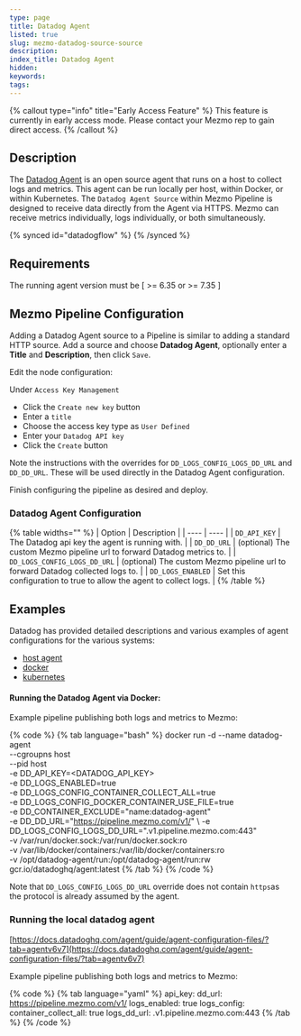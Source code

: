 ```yaml
---
type: page
title: Datadog Agent
listed: true
slug: mezmo-datadog-source-source
description: 
index_title: Datadog Agent
hidden: 
keywords: 
tags: 
---
```


{% callout type="info" title="Early Access Feature" %}
This feature is currently in early access mode. Please contact your Mezmo rep to gain direct access.
{% /callout %}

## Description

The [Datadog Agent](https://docs.datadoghq.com/agent/) is an open source agent that runs on a host to collect logs and metrics. This agent can be run locally per host, within Docker, or within Kubernetes. The `Datadog Agent Source` within Mezmo Pipeline is designed to receive data directly from the Agent via HTTPS. Mezmo can receive metrics individually, logs individually, or both simultaneously. 

{% synced id="datadogflow" %}
{% /synced %}

## Requirements

The running agent version must be [ &gt;= 6.35 or &gt;= 7.35 ]

## Mezmo Pipeline Configuration

Adding a Datadog Agent source to a Pipeline is similar to adding a standard HTTP source. Add a source and choose **Datadog Agent**, optionally enter a **Title** and **Description**, then click `Save`.

Edit the node configuration:

Under `Access Key Management`

- Click the `Create new key` button
- Enter a `title`
- Choose the access key type as `User Defined`
- Enter your `Datadog API key`
- Click the `Create` button

Note the instructions with the overrides for `DD_LOGS_CONFIG_LOGS_DD_URL` and `DD_DD_URL`. These will be used directly in the Datadog Agent configuration. 

Finish configuring the pipeline as desired and deploy.

### Datadog Agent Configuration

{% table widths="" %}
| Option | Description | 
| ---- | ---- | 
| `DD_API_KEY` | The Datadog api key the agent is running with. | 
| `DD_DD_URL` | (optional) The custom Mezmo pipeline url to forward Datadog metrics to. | 
| `DD_LOGS_CONFIG_LOGS_DD_URL` | (optional) The custom Mezmo pipeline url to forward Datadog collected logs to. | 
| `DD_LOGS_ENABLED` | Set this configuration to true to allow the agent to collect logs. | 
{% /table %}

## Examples

Datadog has provided detailed descriptions and various examples of agent configurations for the various systems:

- [host agent](https://docs.datadoghq.com/agent/logs/?tab=tailfiles)
- [docker](https://docs.datadoghq.com/containers/docker/log/?tab=containerinstallation)
- [kubernetes](https://docs.datadoghq.com/containers/kubernetes/log/?tab=operator)

#### Running the Datadog Agent via Docker:

Example pipeline publishing both logs and metrics to Mezmo:

{% code %}
{% tab language="bash" %}
docker run -d --name datadog-agent \
--cgroupns host \
--pid host \
-e DD_API_KEY=<DATADOG_API_KEY> \
-e DD_LOGS_ENABLED=true \
-e DD_LOGS_CONFIG_CONTAINER_COLLECT_ALL=true \
-e DD_LOGS_CONFIG_DOCKER_CONTAINER_USE_FILE=true \
-e DD_CONTAINER_EXCLUDE="name:datadog-agent" \
-e DD_DD_URL="https://pipeline.mezmo.com/v1/<YOUR ROUTE ID>" \ 
-e DD_LOGS_CONFIG_LOGS_DD_URL="<YOUR ROUTE ID>.v1.pipeline.mezmo.com:443" \
-v /var/run/docker.sock:/var/run/docker.sock:ro \
-v /var/lib/docker/containers:/var/lib/docker/containers:ro \
-v /opt/datadog-agent/run:/opt/datadog-agent/run:rw \
gcr.io/datadoghq/agent:latest
{% /tab %}
{% /code %}

Note that `DD_LOGS_CONFIG_LOGS_DD_URL` override does not contain `https`as the protocol is already assumed by the agent.

### Running the local datadog agent

[https://docs.datadoghq.com/agent/guide/agent-configuration-files/?tab=agentv6v7](https://docs.datadoghq.com/agent/guide/agent-configuration-files/?tab=agentv6v7)

Example pipeline publishing both logs and metrics to Mezmo:

{% code %}
{% tab language="yaml" %}
api_key: <key>
dd_url: https://pipeline.mezmo.com/v1/<YOUR ROUTE ID>
logs_enabled: true
logs_config:
    container_collect_all: true
    logs_dd_url: <YOUR ROUTE ID>.v1.pipeline.mezmo.com:443
{% /tab %}
{% /code %}
